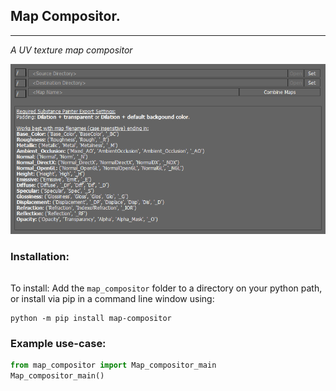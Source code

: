 ## Map Compositor.

---
<!-- short_description_start -->
*A UV texture map compositor*
<!-- short_description_end -->

![alt text](https://raw.githubusercontent.com/m3trik/map-compositor/master/docs/map-compositor-demo.png)

### Installation:

###### 

To install:
Add the `map_compositor` folder to a directory on your python path, or
install via pip in a command line window using:
```
python -m pip install map-compositor
```

### Example use-case:
```python
from map_compositor import Map_compositor_main
Map_compositor_main()
```